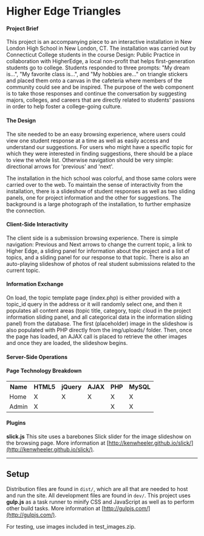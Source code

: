 # Higher Edge Triangles

#### Project Brief

This project is an accompanying piece to an interactive installation in New London High School in New London, CT. The installation was carried out by Connecticut College students in the course Design: Public Practice in collaboration with HigherEdge, a local non-profit that helps first-generation students go to college. Students responded to three prompts: "My dream is...", "My favorite class is...", and "My hobbies are..." on triangle stickers and placed them onto a canvas in the cafeteria where members of the community could see and be inspired. The purpose of the web component is to take those responses and continue the conversation by suggesting majors, colleges, and careers that are directly related to students' passions in order to help foster a college-going culture.

#### The Design

The site needed to be an easy browsing experience, where users could view one student response at a time as well as easily access and understand our suggestions. For users who might have a specific topic for which they were interested in finding suggestions, there should be a place to view the whole list. Otherwise navigation should be very simple: directional arrows for 'previous' and 'next'.

The installation in the hich school was colorful, and those same colors were carried over to the web. To maintain the sense of interactivity from the installation, there is a slideshow of student responses as well as two sliding panels, one for project information and the other for suggestions. The background is a large photograph of the installation, to further emphasize the connection.

#### Client-Side Interactivity

The client side is a submission browsing experience. There is simple navigation: Previous and Next arrows to change the current topic, a link to Higher Edge, a sliding panel for information about the project and a list of topics, and a sliding panel for our response to that topic. There is also an auto-playing slideshow of photos of real student submissions related to the current topic.

#### Information Exchange

On load, the topic template page (index.php) is either provided with a topic_id query in the address or it will randomly select one, and then it populates all content areas (topic title, category, topic cloud in the project information sliding panel, and all categorical data in the information sliding panel) from the database. The first (placeholder) image in the slideshow is also populated with PHP directly from the img/uploads/ folder. Then, once the page has loaded, an AJAX call is placed to retrieve the other images and once they are loaded, the slideshow begins.

#### Server-Side Operations



#### Page Technology Breakdown

<table>
  <tr>
    <th>Name</th>
    <th>HTML5</th>
    <th>jQuery</th>
    <th>AJAX</th>
    <th>PHP</th>
    <th>MySQL</th>
  </tr>
  <tr>
    <td>Home</td>
    <td>X</td>
    <td>X</td>
    <td>X</td>
    <td>X</td>
    <td>X</td>
  </tr>
  <tr>
    <td>Admin</td>
    <td>X</td>
    <td></td>
    <td></td>
    <td>X</td>
    <td>X</td>
  </tr>
</table>

#### Plugins

**slick.js** This site uses a barebones Slick slider for the image slideshow on the browsing page. More information at [http://kenwheeler.github.io/slick/](http://kenwheeler.github.io/slick/).

---

## Setup

Distribution files are found in `dist/`, which are all that are needed to host and run the site. All development files are found in `dev/`. This project uses **gulp.js** as a task runner to minify CSS and JavaScript as well as to perform other build tasks. More information at [http://gulpjs.com/](http://gulpjs.com/).

For testing, use images included in test_images.zip.
